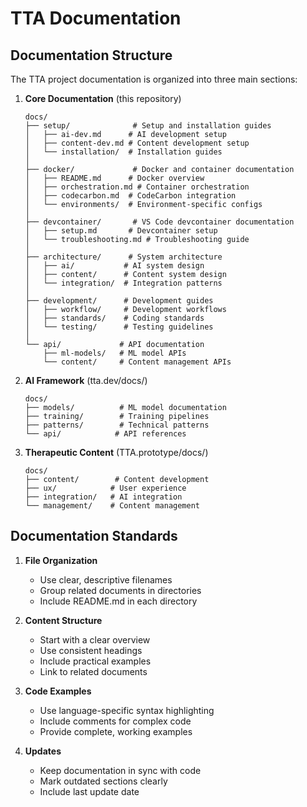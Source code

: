 # TTA Documentation

## Documentation Structure

The TTA project documentation is organized into three main sections:

1. **Core Documentation** (this repository)
   ```
   docs/
   ├── setup/              # Setup and installation guides
   │   ├── ai-dev.md      # AI development setup
   │   ├── content-dev.md # Content development setup
   │   └── installation/  # Installation guides
   │
   ├── docker/             # Docker and container documentation
   │   ├── README.md      # Docker overview
   │   ├── orchestration.md # Container orchestration
   │   ├── codecarbon.md  # CodeCarbon integration
   │   └── environments/  # Environment-specific configs
   │
   ├── devcontainer/       # VS Code devcontainer documentation
   │   ├── setup.md       # Devcontainer setup
   │   └── troubleshooting.md # Troubleshooting guide
   │
   ├── architecture/      # System architecture
   │   ├── ai/           # AI system design
   │   ├── content/      # Content system design
   │   └── integration/  # Integration patterns
   │
   ├── development/      # Development guides
   │   ├── workflow/     # Development workflows
   │   ├── standards/    # Coding standards
   │   └── testing/      # Testing guidelines
   │
   └── api/             # API documentation
       ├── ml-models/   # ML model APIs
       └── content/     # Content management APIs
   ```

2. **AI Framework** (tta.dev/docs/)
   ```
   docs/
   ├── models/          # ML model documentation
   ├── training/        # Training pipelines
   ├── patterns/        # Technical patterns
   └── api/            # API references
   ```

3. **Therapeutic Content** (TTA.prototype/docs/)
   ```
   docs/
   ├── content/        # Content development
   ├── ux/            # User experience
   ├── integration/   # AI integration
   └── management/    # Content management
   ```

## Documentation Standards

1. **File Organization**
   - Use clear, descriptive filenames
   - Group related documents in directories
   - Include README.md in each directory

2. **Content Structure**
   - Start with a clear overview
   - Use consistent headings
   - Include practical examples
   - Link to related documents

3. **Code Examples**
   - Use language-specific syntax highlighting
   - Include comments for complex code
   - Provide complete, working examples

4. **Updates**
   - Keep documentation in sync with code
   - Mark outdated sections clearly
   - Include last update date
